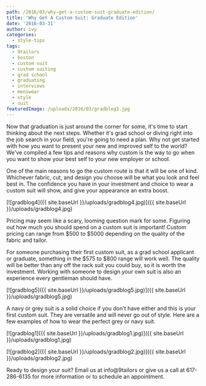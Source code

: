 ```yaml
---
path: /2016/03/why-get-a-custom-suit-graduate-edition/
title: 'Why Get A Custom Suit: Graduate Edition'
date: '2016-03-31'
author: ivy
categories:
  - style-tips
tags:
  - 9tailors
  - boston
  - custom suit
  - custom suiting
  - grad school
  - graduating
  - interviews
  - menswear
  - style
  - suit
featuredImage: /uploads/2016/03/gradblog3.jpg
---
```

Now that graduation is just around the corner for some, it's time to start thinking about the next steps. Whether it's grad school or diving right into the job search in your field, you're going to need a plan. Why not get started with how you want to present your new and improved self to the world? We've compiled a few tips and reasons why custom is the way to go when you want to show your best self to your new employer or school. 

One of the main reasons to go the custom route is that it will be one of kind. Whichever fabric, cut, and design you choose will be what you look and feel best in. The confidence you have in your investment and choice to wear a custom suit will show, and give your appearance an extra boost.

 [![gradblog4]({{ site.baseUrl }}/uploads/gradblog4.jpg)]({{ site.baseUrl }}/uploads/gradblog4.jpg) 

Pricing may seem like a scary, looming question mark for some. Figuring out how much you should spend on a custom suit is important! Custom pricing can range from $500 to $5000 depending on the quality of the fabric and tailor. 

For someone purchasing their first custom suit, as a grad school applicant or graduate, something in the $575 to $800 range will work well. The quality will be better than any off the rack suit you could buy, so it is worth the investment. Working with someone to design your own suit is also an experience every gentleman should have.

[![gradblog5]({{ site.baseUrl }}/uploads/gradblog5.jpg)]({{ site.baseUrl }}/uploads/gradblog5.jpg)

A navy or grey suit is a solid choice if you don't have either and this is your first custom suit. They are versatile and will never go out of style. Here are a few examples of how to wear the perfect grey or navy suit.

[![gradblog1]({{ site.baseUrl }}/uploads/gradblog1.jpg)]({{ site.baseUrl }}/uploads/gradblog1.jpg)

 [![gradblog2]({{ site.baseUrl }}/uploads/gradblog2.jpg)]({{ site.baseUrl }}/uploads/gradblog2.jpg) 

Ready to design your suit? Email us at info@9tailors or give us a call at 617-286-6135 for more information or to schedule an appointment.